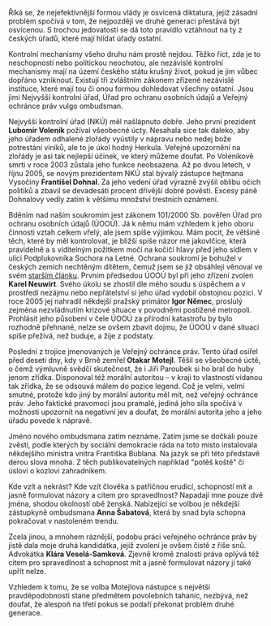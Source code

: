 <!-- dcterms:identifier = riderweblog#245 -->
<!-- dcterms:title = Třetí pokus o druhou generaci -->
<!-- dcterms:abstract = Říká se, že nejefektivnější formou vlády je osvícená diktatura, jejíž zásadní problém spočívá v tom, že nejpozději ve druhé generaci přestává být osvícenou. S trochou jedovatosti se dá toto pravidlo vztáhnout na ty z českých úřadů, které mají hlídat úřady ostatní. -->
<!-- np9:categoryId = 2 -->
<!-- x4w:category = Lidé a jiná zvěř -->
<!-- np9:authorId = 1 -->
<!-- np9:authorEmail = michal.valasek@altairis.cz -->
<!-- dcterms:creator = Michal Altair Valášek -->
<!-- dcterms:created = 2010-05-19T19:07:28.537+02:00 -->
<!-- dcterms:dateAccepted = 2010-05-19T19:07:29.177+02:00 -->

Říká se, že nejefektivnější formou vlády je osvícená diktatura, jejíž zásadní problém spočívá v tom, že nejpozději ve druhé generaci přestává být osvícenou. S trochou jedovatosti se dá toto pravidlo vztáhnout na ty z českých úřadů, které mají hlídat úřady ostatní.

Kontrolní mechanismy všeho druhu nám prostě nejdou. Těžko říct, zda je to neschopností nebo politickou neochotou, ale nezávislé kontrolní mechanismy mají na území českého státu krušný život, pokud je jim vůbec dopřáno vzniknout. Existují tři zvláštním zákonem zřízené nezávislé instituce, které mají tou či onou formou dohledovat všechny ostatní. Jsou jimi Nejvyšší kontrolní úřad, Úřad pro ochranu osobních údajů a Veřejný ochránce práv vulgo ombudsman.

Nejvyšší kontrolní úřad (NKÚ) měl našlápnuto dobře. Jeho první prezident **Lubomír Voleník** požíval všeobecné úcty. Nesahala sice tak daleko, aby jeho úřadem odhalené zlořády vyústily v nápravu nebo nedej bože potrestání viníků, ale to je úkol hodný Herkula. Veřejné upozornění na zlořády je asi tak nejlepší účinek, ve který můžeme doufat. Po Voleníkově smrti v roce 2003 zůstala jeho funkce neobsazena. Až po dvou letech, v říjnu 2005, se novým prezidentem NKÚ stal bývalý zástupce hejtmana Vysočiny **Františel Dohnal**. Za jeho vedení úřad výrazně zvýšil oblibu očích politiků a zbavil se devadesáti procent dřívější dobré pověsti. Excesy páně Dohnalovy vedly zatím k většímu množství trestních oznámení.

Bděním nad naším soukromím jest zákonem 101/2000 Sb. pověřen Úřad pro ochranu osobních údajů (ÚOOÚ). Já k němu mám vzhledem k jeho oboru činnosti vztah celkem vřelý, ale jsem spíše výjimkou. Mám pocit, že většině těch, které by měl kontrolovat, je bližší spíše názor mé jakovlčice, která pravidelně a s viditelným požitkem močí na kočičí hlavy před jeho sídlem v ulici Podplukovníka Sochora na Letné. Ochrana soukromí je bohužel v českých zemích nechtěným dítětem, čemuž jsem se již obsáhleji věnoval ve svém [starším článku](http://www.lupa.cz/clanky/soukromi-jako-nechtene-dite/). Prvním předsedou ÚOOÚ byl při jeho zřízení zvolen **Karel Neuwirt**. Svého úkolu se zhostil dle mého soudu s úspěchem a v prostředí nezájmu nebo nepřátelství si jeho úřad vydobil obstojnou pozici. V roce 2005 jej nahradil někdejší pražský primátor **Igor Němec**, proslulý zejména nezvládnutím krizové situace v povodněmi postižené metropoli. Prohlásit jeho působení v čele ÚOOÚ za přírodní katastrofu by bylo rozhodně přehnané, nelze se ovšem zbavit dojmu, že ÚOOÚ v dané situaci spíše přežívá, než buduje, a žije z podstaty.

Poslední z trojice jmenovaných je Veřejný ochránce práv. Tento úřad osiřel před deseti dny, kdy v Brně zemřel **Otakar Motejl**. Těšil se všeobecné úctě, o čemž výmluvně svědčí skutečnost, že i Jiří Paroubek si ho bral do huby jenom zřídka. Disponoval též morální autoritou – v kraji to vlastností vídanou tak zřídka, že se odsouvá málem do pozice legend. Což je velmi, velmi smutné, protože kdo jiný by morální autoritu měl mít, než veřejný ochránce práv. Jeho faktické pravomoci jsou pramalé, jediná jeho síla spočívá v možnosti upozornit na negativní jev a doufat, že morální autorita jeho a jeho úřadu povede k nápravě.

Jméno nového ombudsmana zatím neznáme. Zatím jsme se dočkali pouze zvěstí, podle kterých by sociální demokracie ráda na toto místo instalovala někdejšího ministra vnitra Františka Bublana. Na jazyk se při této představě derou slova mnohá. Z těch publikovatelných například "potěš koště" či úsloví o kozlovi zahradníkem.

Kde vzít a nekrást? Kde vzít člověka s patřičnou erudicí, schopností mít a jasně formulovat názory a citem pro spravedlnost? Napadají mne pouze dvě jména, shodou okolností obě ženská. Nabízející se volbou je někdejší zástupkyně ombudsmana **Anna Šabatová**, která by snad byla schopna pokračovat v nastoleném trendu.

Zcela jinou, a mnohem ráznější, podobu práci veřejného ochránce práv by jistě dala moje druhá kandidátka, jejíž zvolení je ovšem čistě z říše snů. Advokátka **Klára Veselá-Samková**. Zjevně kromě znalosti práva oplývá též citem pro spravedlnost a schopnost mít a jasně formulovat názory jí také upřít nelze.

Vzhledem k tomu, že se volba Motejlova nástupce s největší pravděpodobností stane předmětem povolebních tahanic, nezbývá, než doufat, že alespoň na třetí pokus se podaří překonat problém druhé generace.